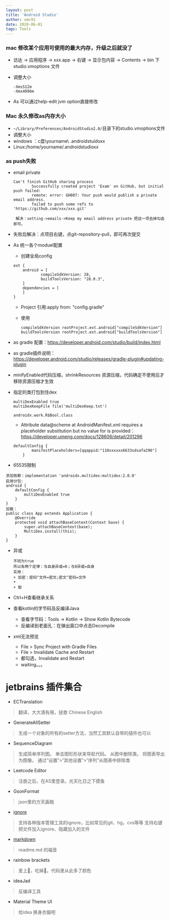 ```yaml
---
layout: post
title: 'Android Studio'
author: xmc91
date: 2020-06-01
tags: Tools 
---
```

### mac 修改某个应用可使用的最大内存，升级之后就没了

  - 访达 -> 应用程序 -> xxx.app -> 右键 -> 显示包内容 -> Contents -> bin 下 studio.vmoptions 文件

  - 调整大小

    ```
    -Xms512m
    -Xmx4096m
    ```

  - As 可以通过help-edit jvm option直接修改

### Mac 永久修改as内存大小

  - `~/Library/Preferences/AndroidStudio2.0/`目录下的studio.vmoptions文件
  - 调整大小
  - windows ：c盘\yourname\ .androidstuidoxx
  - Linux:/home/yourname/.androidstudioxx

### as push失败

+ email private

  ```
  Can't finish GitHub sharing process
          Successfully created project 'Exam' on GitHub, but initial push failed:
          remote: error: GH007: Your push would publish a private email address.
          failed to push some refs to 'https://github.com/xxx/xxx.git'
          
   解决：setting->emails->Keep my email address private 把这一项去掉勾选即可。
  ```

+ 失败后解决：点项目右键，点git-repository-pull，即可再次提交  


+ As 统一各个moduel配置

  - 创建全局config

  ```
  ext {
      android = [
              compileSdkVersion: 28,
              buildToolsVersion: "28.0.3",
      ]
      dependencies = [
      ]
  }
  ```

  + Project 引用:apply from: "config.gradle"

  + 使用

    ```
    compileSdkVersion rootProject.ext.android["compileSdkVersion"]
    buildToolsVersion rootProject.ext.android["buildToolsVersion"]
    ```


+ as gradle 配置：https://developer.android.com/studio/build/index.html

+ as gradle插件说明：https://developer.android.com/studio/releases/gradle-plugin#updating-plugin

+ minifyEnabled代码压缩，shrinkResources 资源压缩，代码确定不使用后才移除资源压缩才生效


+ 指定的类打包到住dex

  ```
  multiDexEnabled true
  multiDexKeepFile file('multiDexKeep.txt')
  
  androidx.work.R$Bool.class
  ```

  + Attribute data@scheme at AndroidManifest.xml requires a placeholder substitution but no value for <qqappid> is provided：https://developer.umeng.com/docs/128606/detail/201296

  ```
  defaultConfig {
          manifestPlaceholders=[qqappid:"110xxxxxx6633sdsafa296"]
      }
  ```

+ 65535限制

```
添加依赖：implementation 'androidx.multidex:multidex:2.0.0'
启用分包:
android {
    defaultConfig {
        multiDexEnabled true
    }
}
加载：
public class App extends Application {
    @Override
    protected void attachBaseContext(Context base) {
        super.attachBaseContext(base);
        MultiDex.install(this);
    }
}
```

+ 异或

  ```
  不同为true
  所以有两个定律：与自身异或=0；与0异或=自身
  实用：
  + 加密：密码^文件=密文;密文^密码=文件
  + 
  + 取
  ```

+ Ctrl+H查看继承关系
+ 查看kotlin的字节码及反编译Java

	- 查看字节码：Tools -> Kotlin -> Show Kotlin Bytecode
	- 反编译到老面孔：在弹出窗口中点击Decompile
+ xml无法预览
  - File > Sync Project with Gradle Files
  - File > Invalidate Cache and Restart 
  - 都勾选，Invalidate and Restart
  - waiting。。。


# jetbrains 插件集合

+ ECTranslation
> 翻译，大大滴有用，拯救 Chinese English
+ GenerateAllSetter
> 生成一个对象的所有的setter方法，当然工具默认自带的插件也可以
+ SequenceDiagram
> 生成简单序列图。
单击图形形状来导航代码。
从图中删除类。
将图表导出为图像。
通过“设置”>“其他设置”>“序列”从图表中排除类
+ Leetcode Editor
> 注册之后，在AS里登录。光天化日之下摸鱼
+ GsonFormat
> json里的方天画戟

+ [ignore](https://plugins.jetbrains.com/plugin/7495--ignore)
> 支持各种版本管理工具的ignore，比如常见的git、hg，cvs等等
支持右键把文件加入ignore、隐藏加入的文件
+ [markdown](https://plugins.jetbrains.com/plugin/7793-markdown)
> readme.md 的福音

+ rainbow brackets
> 爱上🌈，吃掉🌈。代码里从此多了颜色

+ ideaJad
> 反编译工具

+ Material Theme UI
> 给idea 换身衣服吧

  
  
